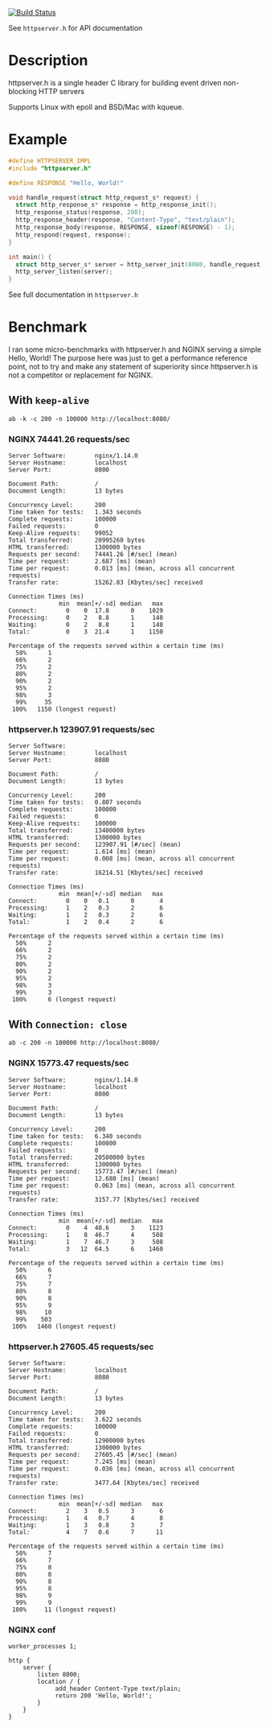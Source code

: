 [![Build Status](https://travis-ci.com/jeremycw/httpserver.h.svg?branch=master)](https://travis-ci.com/jeremycw/httpserver.h)

See `httpserver.h` for API documentation

# Description

httpserver.h is a single header C library for building event driven non-blocking HTTP servers

Supports Linux with epoll and BSD/Mac with kqueue.

# Example

```c
#define HTTPSERVER_IMPL
#include "httpserver.h"

#define RESPONSE "Hello, World!"

void handle_request(struct http_request_s* request) {
  struct http_response_s* response = http_response_init();
  http_response_status(response, 200);
  http_response_header(response, "Content-Type", "text/plain");
  http_response_body(response, RESPONSE, sizeof(RESPONSE) - 1);
  http_respond(request, response);
}

int main() {
  struct http_server_s* server = http_server_init(8080, handle_request);
  http_server_listen(server);
}

```

See full documentation in `httpserver.h`

# Benchmark

I ran some micro-benchmarks with httpserver.h and NGINX serving a simple Hello, World! 
The purpose here was just to get a performance reference point, not to try and make
any statement of superiority since httpserver.h is not a competitor or replacement for
NGINX.

## With `keep-alive`
`ab -k -c 200 -n 100000 http://localhost:8080/`

### NGINX 74441.26 requests/sec
```
Server Software:        nginx/1.14.0
Server Hostname:        localhost
Server Port:            8000

Document Path:          /
Document Length:        13 bytes

Concurrency Level:      200
Time taken for tests:   1.343 seconds
Complete requests:      100000
Failed requests:        0
Keep-Alive requests:    99052
Total transferred:      20995260 bytes
HTML transferred:       1300000 bytes
Requests per second:    74441.26 [#/sec] (mean)
Time per request:       2.687 [ms] (mean)
Time per request:       0.013 [ms] (mean, across all concurrent requests)
Transfer rate:          15262.83 [Kbytes/sec] received

Connection Times (ms)
              min  mean[+/-sd] median   max
Connect:        0    0  17.8      0    1029
Processing:     0    2   8.8      1     148
Waiting:        0    2   8.8      1     148
Total:          0    3  21.4      1    1150

Percentage of the requests served within a certain time (ms)
  50%      1
  66%      2
  75%      2
  80%      2
  90%      2
  95%      2
  98%      3
  99%     35
 100%   1150 (longest request)
```

### httpserver.h 123907.91 requests/sec
```
Server Software:        
Server Hostname:        localhost
Server Port:            8080

Document Path:          /
Document Length:        13 bytes

Concurrency Level:      200
Time taken for tests:   0.807 seconds
Complete requests:      100000
Failed requests:        0
Keep-Alive requests:    100000
Total transferred:      13400000 bytes
HTML transferred:       1300000 bytes
Requests per second:    123907.91 [#/sec] (mean)
Time per request:       1.614 [ms] (mean)
Time per request:       0.008 [ms] (mean, across all concurrent requests)
Transfer rate:          16214.51 [Kbytes/sec] received

Connection Times (ms)
              min  mean[+/-sd] median   max
Connect:        0    0   0.1      0       4
Processing:     1    2   0.3      2       6
Waiting:        1    2   0.3      2       6
Total:          1    2   0.4      2       6

Percentage of the requests served within a certain time (ms)
  50%      2
  66%      2
  75%      2
  80%      2
  90%      2
  95%      2
  98%      3
  99%      3
 100%      6 (longest request)
```

## With `Connection: close`
`ab -c 200 -n 100000 http://localhost:8080/`

### NGINX 15773.47 requests/sec
```
Server Software:        nginx/1.14.0
Server Hostname:        localhost
Server Port:            8000

Document Path:          /
Document Length:        13 bytes

Concurrency Level:      200
Time taken for tests:   6.340 seconds
Complete requests:      100000
Failed requests:        0
Total transferred:      20500000 bytes
HTML transferred:       1300000 bytes
Requests per second:    15773.47 [#/sec] (mean)
Time per request:       12.680 [ms] (mean)
Time per request:       0.063 [ms] (mean, across all concurrent requests)
Transfer rate:          3157.77 [Kbytes/sec] received

Connection Times (ms)
              min  mean[+/-sd] median   max
Connect:        0    4  40.6      3    1123
Processing:     1    8  46.7      4     508
Waiting:        1    7  46.7      3     508
Total:          3   12  64.5      6    1460

Percentage of the requests served within a certain time (ms)
  50%      6
  66%      7
  75%      7
  80%      8
  90%      8
  95%      9
  98%     10
  99%    503
 100%   1460 (longest request)
```

### httpserver.h 27605.45 requests/sec
```
Server Software:        
Server Hostname:        localhost
Server Port:            8080

Document Path:          /
Document Length:        13 bytes

Concurrency Level:      200
Time taken for tests:   3.622 seconds
Complete requests:      100000
Failed requests:        0
Total transferred:      12900000 bytes
HTML transferred:       1300000 bytes
Requests per second:    27605.45 [#/sec] (mean)
Time per request:       7.245 [ms] (mean)
Time per request:       0.036 [ms] (mean, across all concurrent requests)
Transfer rate:          3477.64 [Kbytes/sec] received

Connection Times (ms)
              min  mean[+/-sd] median   max
Connect:        2    3   0.5      3       6
Processing:     1    4   0.7      4       8
Waiting:        1    3   0.8      3       7
Total:          4    7   0.6      7      11

Percentage of the requests served within a certain time (ms)
  50%      7
  66%      7
  75%      8
  80%      8
  90%      8
  95%      8
  98%      9
  99%      9
 100%     11 (longest request)
```

### NGINX conf

```
worker_processes 1;

http {
    server {
        listen 8000;
        location / {
             add_header Content-Type text/plain;
             return 200 'Hello, World!';
        }
    }
}
```

